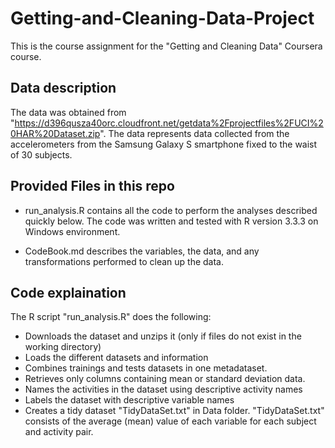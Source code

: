 # Getting-and-Cleaning-Data-Project

This is the course assignment for the "Getting and Cleaning Data" Coursera course.

## Data description

The data was obtained from "https://d396qusza40orc.cloudfront.net/getdata%2Fprojectfiles%2FUCI%20HAR%20Dataset.zip". The data represents data collected from the accelerometers from the Samsung Galaxy S smartphone fixed to the waist of 30 subjects.

## Provided Files in this repo

* run_analysis.R contains all the code to perform the analyses described quickly below. The code was written and tested with R version 3.3.3 on Windows environment.

* CodeBook.md describes the variables, the data, and any transformations performed to clean up the data.

## Code explaination

The R script "run_analysis.R" does the following:
 * Downloads the dataset and unzips it (only if files do not exist in the working directory)
 * Loads the different datasets and information
 * Combines trainings and tests datasets in one metadataset.
 * Retrieves only columns containing mean or standard deviation data.
 * Names the activities in the dataset using descriptive activity names
 * Labels the dataset with descriptive variable names
 * Creates a tidy dataset "TidyDataSet.txt" in Data folder. "TidyDataSet.txt" consists of the average (mean) value of each variable for each subject and activity pair.
